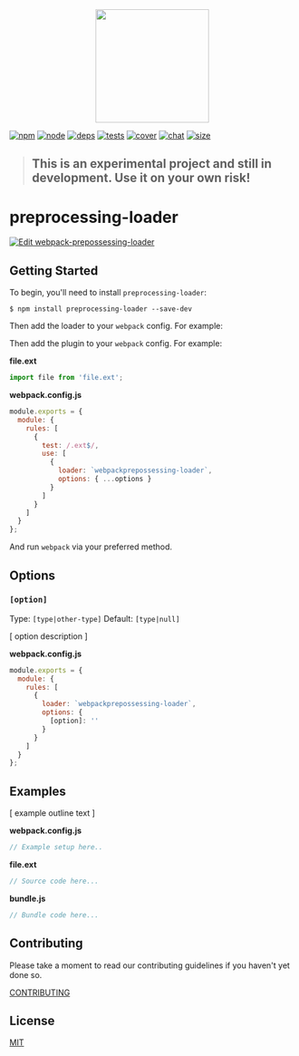 <div align="center">
  <a href="https://github.com/webpack/webpack">
    <img width="200" height="200" src="https://webpack.js.org/assets/icon-square-big.svg">
  </a>
</div>

[![npm][npm]][npm-url]
[![node][node]][node-url]
[![deps][deps]][deps-url]
[![tests][tests]][tests-url]
[![cover][cover]][cover-url]
[![chat][chat]][chat-url]
[![size][size]][size-url]

> ## This is an experimental project and still in development. Use it on your own risk!

# preprocessing-loader

[![Edit webpack-prepossessing-loader](https://codesandbox.io/static/img/play-codesandbox.svg)](https://codesandbox.io/s/webpack-prepossessing-loader-b6boi?fontsize=14)

## Getting Started

To begin, you'll need to install `preprocessing-loader`:

```console
$ npm install preprocessing-loader --save-dev
```

<!-- isLoader ? use(this) : delete(isPlugin) -->

Then add the loader to your `webpack` config. For example:

<!-- isPlugin ? use(this) : delete(isLoader) -->

Then add the plugin to your `webpack` config. For example:

**file.ext**

```js
import file from 'file.ext';
```

<!-- isLoader ? use(this) : delete(isPlugin) -->

**webpack.config.js**

```js
module.exports = {
  module: {
    rules: [
      {
        test: /.ext$/,
        use: [
          {
            loader: `webpackprepossessing-loader`,
            options: { ...options }
          }
        ]
      }
    ]
  }
};
```

And run `webpack` via your preferred method.

## Options

### `[option]`

Type: `[type|other-type]`
Default: `[type|null]`

[ option description ]

<!-- isLoader ? use(this) : delete(isPlugin) -->

**webpack.config.js**

```js
module.exports = {
  module: {
    rules: [
      {
        loader: `webpackprepossessing-loader`,
        options: {
          [option]: ''
        }
      }
    ]
  }
};
```

## Examples

[ example outline text ]

**webpack.config.js**

```js
// Example setup here..
```

**file.ext**

```js
// Source code here...
```

**bundle.js**

```js
// Bundle code here...
```

## Contributing

Please take a moment to read our contributing guidelines if you haven't yet done so.

[CONTRIBUTING](./.github/CONTRIBUTING.md)

## License

[MIT](./LICENSE)

[npm]: https://img.shields.io/npm/v/preprocessing-loader.svg
[npm-url]: https://npmjs.com/package/preprocessing-loader
[node]: https://img.shields.io/node/v/preprocessing-loader.svg
[node-url]: https://nodejs.org
[deps]: https://david-dm.org/webpack-contrib/preprocessing-loader.svg
[deps-url]: https://david-dm.org/webpack-contrib/preprocessing-loader
[tests]: https://dev.azure.com/webpack-contrib/preprocessing-loader/_apis/build/status/webpack-contrib.preprocessing-loader?branchName=master
[tests-url]: https://dev.azure.com/webpack-contrib/preprocessing-loader/_build/latest?definitionId=2&branchName=master
[cover]: https://codecov.io/gh/webpack-contrib/preprocessing-loader/branch/master/graph/badge.svg
[cover-url]: https://codecov.io/gh/webpack-contrib/preprocessing-loader
[chat]: https://img.shields.io/badge/gitter-webpack%2Fwebpack-brightgreen.svg
[chat-url]: https://gitter.im/webpack/webpack
[size]: https://packagephobia.now.sh/badge?p=preprocessing-loader
[size-url]: https://packagephobia.now.sh/result?p=preprocessing-loader
